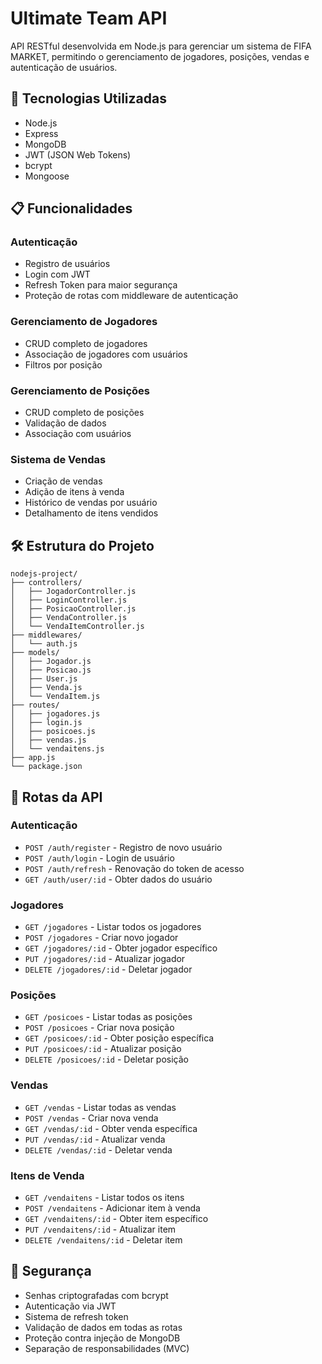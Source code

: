 # Ultimate Team API

API RESTful desenvolvida em Node.js para gerenciar um sistema de FIFA MARKET, permitindo o gerenciamento de jogadores, posições, vendas e autenticação de usuários.

## 🚀 Tecnologias Utilizadas

- Node.js
- Express
- MongoDB
- JWT (JSON Web Tokens)
- bcrypt
- Mongoose

## 📋 Funcionalidades

### Autenticação
- Registro de usuários
- Login com JWT
- Refresh Token para maior segurança
- Proteção de rotas com middleware de autenticação

### Gerenciamento de Jogadores
- CRUD completo de jogadores
- Associação de jogadores com usuários
- Filtros por posição

### Gerenciamento de Posições
- CRUD completo de posições
- Validação de dados
- Associação com usuários

### Sistema de Vendas
- Criação de vendas
- Adição de itens à venda
- Histórico de vendas por usuário
- Detalhamento de itens vendidos

## 🛠️ Estrutura do Projeto

```
nodejs-project/
├── controllers/
│   ├── JogadorController.js
│   ├── LoginController.js
│   ├── PosicaoController.js
│   ├── VendaController.js
│   └── VendaItemController.js
├── middlewares/
│   └── auth.js
├── models/
│   ├── Jogador.js
│   ├── Posicao.js
│   ├── User.js
│   ├── Venda.js
│   └── VendaItem.js
├── routes/
│   ├── jogadores.js
│   ├── login.js
│   ├── posicoes.js
│   ├── vendas.js
│   └── vendaitens.js
├── app.js
└── package.json
```

## 🚦 Rotas da API

### Autenticação
- `POST /auth/register` - Registro de novo usuário
- `POST /auth/login` - Login de usuário
- `POST /auth/refresh` - Renovação do token de acesso
- `GET /auth/user/:id` - Obter dados do usuário

### Jogadores
- `GET /jogadores` - Listar todos os jogadores
- `POST /jogadores` - Criar novo jogador
- `GET /jogadores/:id` - Obter jogador específico
- `PUT /jogadores/:id` - Atualizar jogador
- `DELETE /jogadores/:id` - Deletar jogador

### Posições
- `GET /posicoes` - Listar todas as posições
- `POST /posicoes` - Criar nova posição
- `GET /posicoes/:id` - Obter posição específica
- `PUT /posicoes/:id` - Atualizar posição
- `DELETE /posicoes/:id` - Deletar posição

### Vendas
- `GET /vendas` - Listar todas as vendas
- `POST /vendas` - Criar nova venda
- `GET /vendas/:id` - Obter venda específica
- `PUT /vendas/:id` - Atualizar venda
- `DELETE /vendas/:id` - Deletar venda

### Itens de Venda
- `GET /vendaitens` - Listar todos os itens
- `POST /vendaitens` - Adicionar item à venda
- `GET /vendaitens/:id` - Obter item específico
- `PUT /vendaitens/:id` - Atualizar item
- `DELETE /vendaitens/:id` - Deletar item

## 🔐 Segurança

- Senhas criptografadas com bcrypt
- Autenticação via JWT
- Sistema de refresh token
- Validação de dados em todas as rotas
- Proteção contra injeção de MongoDB
- Separação de responsabilidades (MVC)


